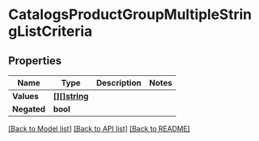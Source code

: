 # CatalogsProductGroupMultipleStringListCriteria

## Properties

Name | Type | Description | Notes
------------ | ------------- | ------------- | -------------
**Values** | [**[][]string**](array.md) |  | 
**Negated** | **bool** |  | 

[[Back to Model list]](../README.md#documentation-for-models) [[Back to API list]](../README.md#documentation-for-api-endpoints) [[Back to README]](../README.md)


